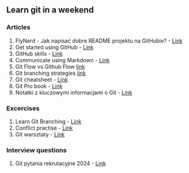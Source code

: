 ## Learn git in a weekend

### Articles
1. FlyNerd - Jak napisać dobre README projektu na GitHubie? - [Link](https://www.flynerd.pl/2018/06/jak-napisac-dobre-readme-projektu-na-githubie.html)
2. Get started using GitHub - [Link](https://github.com/skills/introduction-to-github)
3. GitHub skills - [Link](https://github.com/skills)
4. Communicate using Markdown - [Link](https://github.com/skills/communicate-using-markdown)
5. Git Flow vs Github Flow [link](https://www.geeksforgeeks.org/git/git-flow-vs-github-flow/)
6. Git branching strategies [link](https://dev.to/juniourrau/6-types-of-git-branching-strategy-g54)
7. Git cheatsheet - [Link](https://education.github.com/git-cheat-sheet-education.pdf)
8. Git Pro book - [Link](https://git-scm.com/book/pl/v2)
9. Notatki z kluczowymi informacjami o Git - [Link](https://github.com/bogdanpolak/nauka-gita)

### Excercises
1. Learn Git Branching - [Link](https://learngitbranching.js.org/)
2. Conflict practise - [Link](https://github.com/githubtraining/conflict-practice)
3. Git warsztaty - [Link](https://www.gitwarsztaty.pl/cwiczenia)

### Interview questions
1. Git pytania rekrutacyjne 2024 - [Link](https://mockit.pl/blog/pytania-rekrutacyjne-git)
